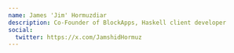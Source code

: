 ```yaml
---
name: James 'Jim' Hormuzdiar
description: Co-Founder of BlockApps, Haskell client developer
social:
  twitter: https://x.com/JamshidHormuz
---
```




